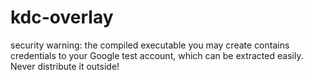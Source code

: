# kdc-overlay

security warning: the compiled executable you may create contains credentials to your Google test account, which can be extracted easily.
Never distribute it outside!
